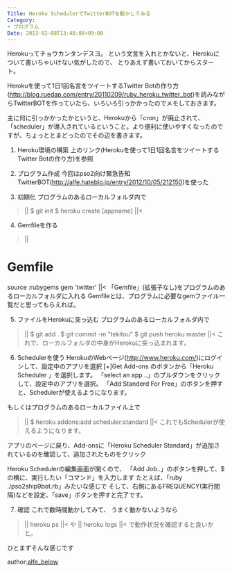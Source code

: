 ```yaml
---
Title: Heroku SchedulerでTwitterBOTを動かしてみる
Category:
- プログラム
Date: 2013-02-08T13:48:08+09:00
---
```




Herokuってチョウカンタンデスヨ。
という文言を入れとかないと、Herokuについて書いちゃいけない気がしたので、
とりあえず書いておいてからスタート。


Herokuを使って1日1回名言をツイートするTwitter Botの作り方(http://blog.ruedap.com/entry/20110209/ruby_heroku_twitter_bot)を読みながらTwitterBOTを作っていたら、いろいろ引っかかったのでメモしておきます。

主に何に引っかかったかというと、Herokuから「cron」が廃止されて、「scheduler」が導入されているということ。より便利に使いやすくなったのですが、ちょっととまどったのでその辺を書きます。

1. Heroku環境の構築
上のリンク(Herokuを使って1日1回名言をツイートするTwitter Botの作り方)を参照

2. プログラム作成
今回はpso2向け緊急告知TwitterBOT(http://alfe.hateblo.jp/entry/2012/10/05/212150)を使った

3. 初期化
プログラムのあるローカルフォルダ内で
>||
$ git init
$ heroku create [appname]
||<

4. Gemfileを作る
>||
# Gemfile
source :rubygems
gem 'twitter'
||<
「Gemfile」(拡張子なし)をプログラムのあるローカルフォルダに入れる
Gemfileとは、プログラムに必要なgemファイル一覧だと思ってもらえれば。

5. ファイルをHerokuに突っ込む
プログラムのあるローカルフォルダ内で
>||
$ git add .
$ git commit -m "tekitou"
$ git push heroku master
||<
これで、ローカルフォルダの中身がHerokuに突っ込まれます。

6. Schedulerを使う
HerokuのWebページ(http://www.heroku.com/)にログインして、設定中のアプリを選択
[+]Get Add-ons のボタンから「Heroku Scheduler 」を選択します。
「select an app ..」のプルダウンをクリックして、設定中のアプリを選択。
「Add Standerd For Free」のボタンを押すと、Schedulerが使えるようになります。

もしくはプログラムのあるローカルファイル上で
>||
$ heroku addons:add scheduler:standard
||<
これでもSchedulerが使えるようになります。


アプリのページに戻り、Add-onsに「Heroku Scheduler Standard」が追加されているのを確認して、追加されたものをクリック

Heroku Schedulerの編集画面が開くので、
「Add Job..」のボタンを押して、$ の横に、実行したい「コマンド」を入力します
たとえば、「ruby ./pso2ship9bot.rb」みたいな感じで
そして、右側にあるFREQUENCY(実行間隔)などを設定、「save」ボタンを押すと完了です。

7. 確認
これで数時間動かしてみて、
うまく動かないようなら
>||
heroku ps
||<
や
>||
heroku logs
||<
で動作状況を確認すると良いかと。

ひとまずそんな感じです



author:<a href="https://plus.google.com/104298697221719052044?rel=author">alfe_below</a>

